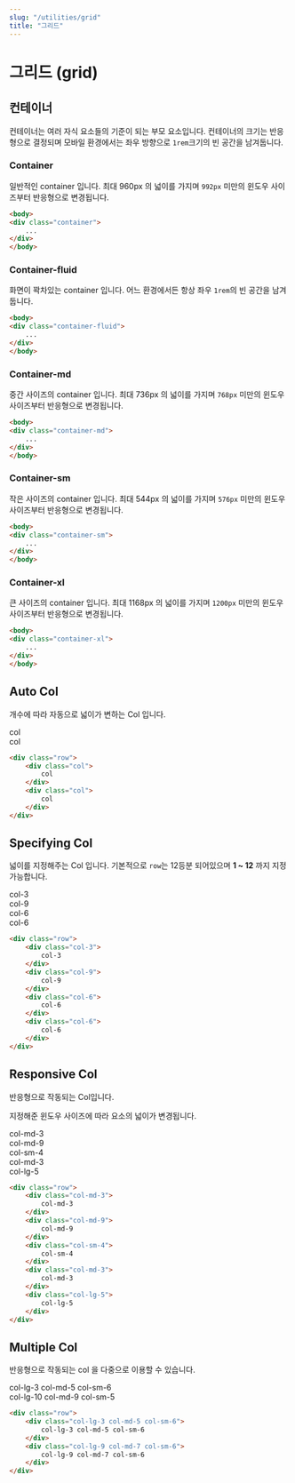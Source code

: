 ```yaml
---
slug: "/utilities/grid"
title: "그리드"
---
```


# 그리드 (grid)

## 컨테이너
컨테이너는 여러 자식 요소들의 기준이 되는 부모 요소입니다.
컨테이너의 크기는 반응형으로 결정되며
모바일 환경에서는 좌우 방향으로 `1rem`크기의 빈 공간을 남겨둡니다.

### Container
일반적인 container 입니다.
최대 960px 의 넓이를 가지며 `992px` 미만의 윈도우 사이즈부터 반응형으로 변경됩니다.

<div class="card">

```html
<body>
<div class="container">
	...
</div>
</body>
```
</div>

### Container-fluid
화면이 꽉차있는 container 입니다.
어느 환경에서든 항상 좌우 `1rem`의 빈 공간을 남겨둡니다.

<div class="card">

```html
<body>
<div class="container-fluid">
	...
</div>
</body>
```
</div>

### Container-md
중간 사이즈의 container 입니다.
최대 736px 의 넓이를 가지며 `768px` 미만의 윈도우 사이즈부터 반응형으로 변경됩니다.

<div class="card">

```html
<body>
<div class="container-md">
	...
</div>
</body>
```
</div>

### Container-sm
작은 사이즈의 container 입니다.
최대 544px 의 넓이를 가지며 `576px` 미만의 윈도우 사이즈부터 반응형으로 변경됩니다.

<div class="card">

```html
<body>
<div class="container-sm">
	...
</div>
</body>
```
</div>

### Container-xl
큰 사이즈의 container 입니다.
최대 1168px 의 넓이를 가지며 `1200px` 미만의 윈도우 사이즈부터 반응형으로 변경됩니다.

<div class="card">

```html
<body>
<div class="container-xl">
	...
</div>
</body>
```
</div>


## Auto Col
개수에 따라 자동으로 넓이가 변하는 Col 입니다.

<div class="card">
<div class="card-body">
<div class="row">
	<div class="col show-col none-light-color">
		col
	</div>
	<div class="col show-col none-light-color">
		col
	</div>
</div>
</div>

```html
<div class="row">
	<div class="col">
		col
	</div>
	<div class="col">
		col
	</div>
</div>
```
</div>


## Specifying Col
넓이를 지정해주는 Col 입니다. 기본적으로 `row`는 12등분 되어있으며 **1 ~ 12** 까지 지정 가능합니다.

<div class="card">
<div class="card-body">
<div class="row">
	<div class="col-3 show-col none-light-color">
		col-3
	</div>
	<div class="col-9 show-col none-light-color">
		col-9
	</div>
	<div class="col-6 show-col none-light-color">
		col-6
	</div>
	<div class="col-6 show-col none-light-color">
		col-6
	</div>
</div>
</div>

```html
<div class="row">
	<div class="col-3">
		col-3
	</div>
	<div class="col-9">
		col-9
	</div>
	<div class="col-6">
		col-6
	</div>
	<div class="col-6">
		col-6
	</div>
</div>
```
</div>


## Responsive Col
반응형으로 작동되는 Col입니다.

지정해준 윈도우 사이즈에 따라 요소의 넓이가 변경됩니다.

<div class="card">
<div class="card-body">
<div class="row">
	<div class="col-md-3 show-col none-light-color">
		col-md-3
	</div>
	<div class="col-md-9 show-col none-light-color">
		col-md-9
	</div>
	<div class="col-sm-4 show-col none-light-color">
		col-sm-4
	</div>
	<div class="col-md-3 show-col none-light-color">
		col-md-3
	</div>
	<div class="col-lg-5 show-col none-light-color">
		col-lg-5
	</div>
</div>
</div>

```html
<div class="row">
	<div class="col-md-3">
		col-md-3
	</div>
	<div class="col-md-9">
		col-md-9
	</div>
	<div class="col-sm-4">
		col-sm-4
	</div>
	<div class="col-md-3">
		col-md-3
	</div>
	<div class="col-lg-5">
		col-lg-5
	</div>
</div>
```
</div>

## Multiple Col
반응형으로 작동되는 col 을 다중으로 이용할 수 있습니다.

<div class="card">
<div class="card-body">
<div class="row">
	<div class="col-lg-3 col-md-5 col-sm-6 none-light-color show-col">
		col-lg-3 col-md-5 col-sm-6
	</div>
	<div class="col-lg-9 col-md-7 col-sm-6 none-light-color show-col">
		col-lg-10 col-md-9 col-sm-5
	</div>
</div>
</div>

```html
<div class="row">
	<div class="col-lg-3 col-md-5 col-sm-6">
		col-lg-3 col-md-5 col-sm-6
	</div>
	<div class="col-lg-9 col-md-7 col-sm-6">
		col-lg-9 col-md-7 col-sm-6
	</div>
</div>
```
</div>
</div>